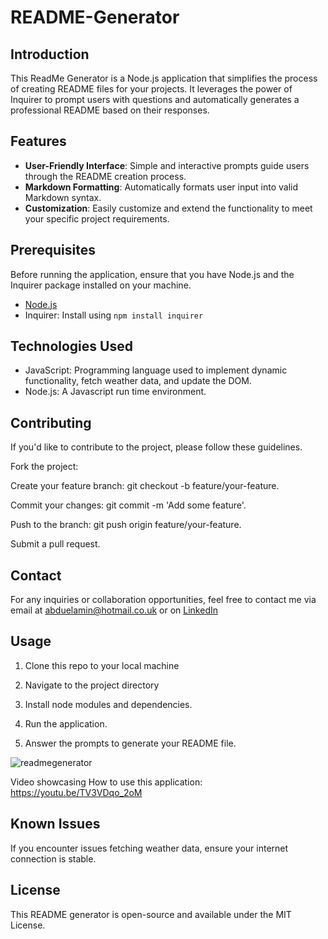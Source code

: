 # README-Generator

## Introduction

This ReadMe Generator is a Node.js application that simplifies the process of creating README files for your projects. It leverages the power of Inquirer to prompt users with questions and automatically generates a professional README based on their responses.

## Features

- **User-Friendly Interface**: Simple and interactive prompts guide users through the README creation process.
- **Markdown Formatting**: Automatically formats user input into valid Markdown syntax.
- **Customization**: Easily customize and extend the functionality to meet your specific project requirements.

## Prerequisites

Before running the application, ensure that you have Node.js and the Inquirer package installed on your machine.

- [Node.js](https://nodejs.org/)
- Inquirer: Install using `npm install inquirer`

## Technologies Used

- JavaScript: Programming language used to implement dynamic functionality, fetch weather data, and update the DOM.
- Node.js: A Javascript run time environment.

## Contributing

If you'd like to contribute to the project, please follow these guidelines.

Fork the project:

Create your feature branch: git checkout -b feature/your-feature.

Commit your changes: git commit -m 'Add some feature'.

Push to the branch: git push origin feature/your-feature.

Submit a pull request.

## Contact

For any inquiries or collaboration opportunities, feel free to contact me via email at abduelamin@hotmail.co.uk or on [LinkedIn](https://www.linkedin.com/in/abdullahelamin/)

## Usage

1. Clone this repo to your local machine

2. Navigate to the project directory

3. Install node modules and dependencies.

4. Run the application.

5. Answer the prompts to generate your README file.

![readmegenerator](https://github.com/abduelamin/README-Generator/assets/149680577/a12bfd7f-f884-462e-82fc-4a4c9c6d92a6)

Video showcasing How to use this application: https://youtu.be/TV3VDqo_2oM

## Known Issues

If you encounter issues fetching weather data, ensure your internet connection is stable.

## License

This README generator is open-source and available under the MIT License.
